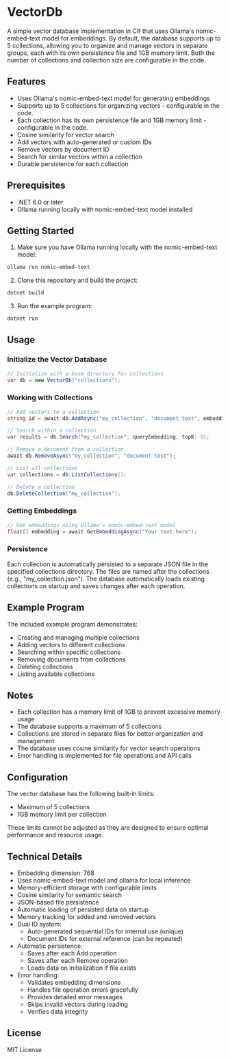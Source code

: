 # VectorDb

A simple vector database implementation in C# that uses Ollama's nomic-embed-text model for embeddings. By default, the database supports up to 5 collections, allowing you to organize and manage vectors in separate groups, each with its own persistence file and 1GB memory limit.  Both the number of collections and collection size are configurable in the code.  

## Features

- Uses Ollama's nomic-embed-text model for generating embeddings
- Supports up to 5 collections for organizing vectors - configurable in the code.
- Each collection has its own persistence file and 1GB memory limit - configurable in the code.
- Cosine similarity for vector search
- Add vectors with auto-generated or custom IDs
- Remove vectors by document ID
- Search for similar vectors within a collection
- Durable persistence for each collection

## Prerequisites

- .NET 6.0 or later
- Ollama running locally with nomic-embed-text model installed

## Getting Started

1. Make sure you have Ollama running locally with the nomic-embed-text model:
```bash
ollama run nomic-embed-text
```

2. Clone this repository and build the project:
```bash
dotnet build
```

3. Run the example program:
```bash
dotnet run
```

## Usage

### Initialize the Vector Database

```csharp
// Initialize with a base directory for collections
var db = new VectorDb("collections");
```

### Working with Collections

```csharp
// Add vectors to a collection
string id = await db.AddAsync("my_collection", "document text", embedding);

// Search within a collection
var results = db.Search("my_collection", queryEmbedding, topK: 5);

// Remove a document from a collection
await db.RemoveAsync("my_collection", "document text");

// List all collections
var collections = db.ListCollections();

// Delete a collection
db.DeleteCollection("my_collection");
```

### Getting Embeddings

```csharp
// Get embeddings using Ollama's nomic-embed-text model
float[] embedding = await GetEmbeddingAsync("Your text here");
```

### Persistence

Each collection is automatically persisted to a separate JSON file in the specified collections directory. The files are named after the collections (e.g., "my_collection.json"). The database automatically loads existing collections on startup and saves changes after each operation.

## Example Program

The included example program demonstrates:
- Creating and managing multiple collections
- Adding vectors to different collections
- Searching within specific collections
- Removing documents from collections
- Deleting collections
- Listing available collections

## Notes

- Each collection has a memory limit of 1GB to prevent excessive memory usage
- The database supports a maximum of 5 collections
- Collections are stored in separate files for better organization and management
- The database uses cosine similarity for vector search operations
- Error handling is implemented for file operations and API calls

## Configuration

The vector database has the following built-in limits:
- Maximum of 5 collections
- 1GB memory limit per collection

These limits cannot be adjusted as they are designed to ensure optimal performance and resource usage.

## Technical Details

- Embedding dimension: 768
- Uses nomic-embed-text model and ollama for local inference
- Memory-efficient storage with configurable limits
- Cosine similarity for semantic search
- JSON-based file persistence
- Automatic loading of persisted data on startup
- Memory tracking for added and removed vectors
- Dual ID system:
  - Auto-generated sequential IDs for internal use (unique)
  - Document IDs for external reference (can be repeated)
- Automatic persistence:
  - Saves after each Add operation
  - Saves after each Remove operation
  - Loads data on initialization if file exists
- Error handling:
  - Validates embedding dimensions
  - Handles file operation errors gracefully
  - Provides detailed error messages
  - Skips invalid vectors during loading
  - Verifies data integrity

## License

MIT License 
